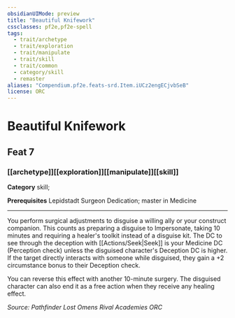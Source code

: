 ```yaml
---
obsidianUIMode: preview
title: "Beautiful Knifework"
cssclasses: pf2e,pf2e-spell
tags:
  - trait/archetype
  - trait/exploration
  - trait/manipulate
  - trait/skill
  - trait/common
  - category/skill
  - remaster
aliases: "Compendium.pf2e.feats-srd.Item.iUCz2engECjvbSeB"
license: ORC
---
```

# Beautiful Knifework
## Feat 7
### [[archetype]][[exploration]][[manipulate]][[skill]]

**Category** skill; 



**Prerequisites** Lepidstadt Surgeon Dedication; master in Medicine
* * *
You perform surgical adjustments to disguise a willing ally or your construct companion. This counts as preparing a disguise to Impersonate, taking 10 minutes and requiring a healer's toolkit instead of a disguise kit. The DC to see through the deception with [[Actions/Seek|Seek]] is your Medicine DC (Perception check) unless the disguised character's Deception DC is higher. If the target directly interacts with someone while disguised, they gain a +2 circumstance bonus to their Deception check.

You can reverse this effect with another 10-minute surgery. The disguised character can also end it as a free action when they receive any healing effect.

*Source: Pathfinder Lost Omens Rival Academies*
*ORC*